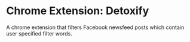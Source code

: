 # Chrome Extension: Detoxify
A chrome extension that filters Facebook newsfeed posts which contain user specified filter words.